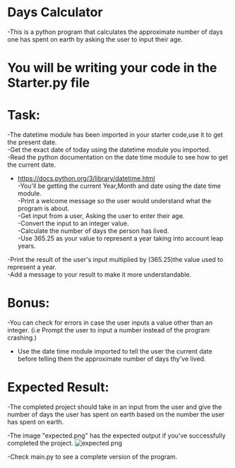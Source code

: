 # Days Calculator
-This is a python program that calculates the approximate number of days one has spent on earth by asking the user to input their age. 
# You will be writing your code in the Starter.py file
# Task:
-The datetime module has been imported in your starter code,use it to get the present date.<br>
-Get the exact date of today using the datetime module you imported.<br>
-Read the python documentation on the date time module to see how to get the current date.<br>
- https://docs.python.org/3/library/datetime.html <br>
-You'll be getting the current Year,Month and date using the date time module.<br>
-Print a welcome message so the user would understand what the program is about.<br>
-Get input from a user, Asking the user to enter their age.<br>
-Convert the input to an integer value.<br>
-Calculate the number of days the person has lived.<br>
-Use 365.25 as your value to represent a year  taking into account leap years.<br>

-Print the result of the user's input multiplied by (365.25)the value used to represent a year.<br>
-Add a message to your result to make it more understandable.<br>


# Bonus:
-You can check for errors in case the user inputs a value other than an integer. (i.e Prompt the user to input a number instead of the program crashing.)<br>
- Use the date time module imported to tell the user the current date before telling them the approximate number of days thy've lived.


# Expected Result:
-The completed project should take in an input from the user and give the number of days the user has spent on earth based on the number the user has spent on earth.<br>

-The image "expected.png" has the expected output if you've successfully completed the project.
![expected png](https://user-images.githubusercontent.com/105069210/224453523-c70ed54f-f491-4517-b897-081588e4a117.png)

-Check main.py to see a complete version of the program.
